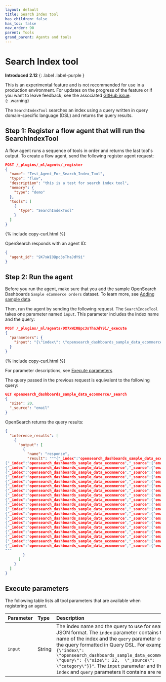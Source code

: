```yaml
---
layout: default
title: Search Index tool
has_children: false
has_toc: false
nav_order: 90
parent: Tools
grand_parent: Agents and tools
---
```


<!-- vale off -->
# Search Index tool
**Introduced 2.12**
{: .label .label-purple }
<!-- vale on -->

This is an experimental feature and is not recommended for use in a production environment. For updates on the progress of the feature or if you want to leave feedback, see the associated [GitHub issue](https://github.com/opensearch-project/ml-commons/issues/1161).    
{: .warning}

The `SearchIndexTool` searches an index using a query written in query domain-specific language (DSL) and returns the query results.

## Step 1: Register a flow agent that will run the SearchIndexTool

A flow agent runs a sequence of tools in order and returns the last tool's output. To create a flow agent, send the following register agent request:

```json
POST /_plugins/_ml/agents/_register
{
  "name": "Test_Agent_For_Search_Index_Tool",
  "type": "flow",
  "description": "this is a test for search index tool",
  "memory": {
    "type": "demo"
  },
  "tools": [
    {
      "type": "SearchIndexTool"
    }
  ]
}
```
{% include copy-curl.html %} 

OpenSearch responds with an agent ID:

```json
{
  "agent_id": "9X7xWI0Bpc3sThaJdY9i"
}
```

## Step 2: Run the agent

Before you run the agent, make sure that you add the sample OpenSearch Dashboards `Sample eCommerce orders` dataset. To learn more, see [Adding sample data]({{site.url}}{{site.baseurl}}/dashboards/quickstart#adding-sample-data).

Then, run the agent by sending the following request. The `SearchIndexTool` takes one parameter named `input`. This parameter includes the index name and the query:

```json
POST /_plugins/_ml/agents/9X7xWI0Bpc3sThaJdY9i/_execute
{
  "parameters": {
    "input": "{\"index\": \"opensearch_dashboards_sample_data_ecommerce\", \"query\": {\"size\": 20,  \"_source\": \"email\"}}"
  }
}
```
{% include copy-curl.html %} 

For parameter descriptions, see [Execute parameters](#execute-parameters).

The query passed in the previous request is equivalent to the following query:

```json
GET opensearch_dashboards_sample_data_ecommerce/_search
{
  "size": 20,
  "_source": "email"
}
```

OpenSearch returns the query results:

```json
{
  "inference_results": [
    {
      "output": [
        {
          "name": "response",
          "result": """{"_index":"opensearch_dashboards_sample_data_ecommerce","_source":{"email":"eddie@underwood-family.zzz"},"_id":"_bJVWY0BAehlDanXJnAJ","_score":1.0}
{"_index":"opensearch_dashboards_sample_data_ecommerce","_source":{"email":"mary@bailey-family.zzz"},"_id":"_rJVWY0BAehlDanXJnAJ","_score":1.0}
{"_index":"opensearch_dashboards_sample_data_ecommerce","_source":{"email":"gwen@butler-family.zzz"},"_id":"_7JVWY0BAehlDanXJnAJ","_score":1.0}
{"_index":"opensearch_dashboards_sample_data_ecommerce","_source":{"email":"diane@chandler-family.zzz"},"_id":"ALJVWY0BAehlDanXJnEJ","_score":1.0}
{"_index":"opensearch_dashboards_sample_data_ecommerce","_source":{"email":"eddie@weber-family.zzz"},"_id":"AbJVWY0BAehlDanXJnEJ","_score":1.0}
{"_index":"opensearch_dashboards_sample_data_ecommerce","_source":{"email":"diane@goodwin-family.zzz"},"_id":"ArJVWY0BAehlDanXJnEJ","_score":1.0}
{"_index":"opensearch_dashboards_sample_data_ecommerce","_source":{"email":"oliver@rios-family.zzz"},"_id":"A7JVWY0BAehlDanXJnEJ","_score":1.0}
{"_index":"opensearch_dashboards_sample_data_ecommerce","_source":{"email":"abd@sutton-family.zzz"},"_id":"BLJVWY0BAehlDanXJnEJ","_score":1.0}
{"_index":"opensearch_dashboards_sample_data_ecommerce","_source":{"email":"wilhemina st.@tran-family.zzz"},"_id":"BbJVWY0BAehlDanXJnEJ","_score":1.0}
{"_index":"opensearch_dashboards_sample_data_ecommerce","_source":{"email":"rabbia al@baker-family.zzz"},"_id":"BrJVWY0BAehlDanXJnEJ","_score":1.0}
{"_index":"opensearch_dashboards_sample_data_ecommerce","_source":{"email":"rabbia al@romero-family.zzz"},"_id":"B7JVWY0BAehlDanXJnEJ","_score":1.0}
{"_index":"opensearch_dashboards_sample_data_ecommerce","_source":{"email":"eddie@gregory-family.zzz"},"_id":"CLJVWY0BAehlDanXJnEJ","_score":1.0}
{"_index":"opensearch_dashboards_sample_data_ecommerce","_source":{"email":"sultan al@pratt-family.zzz"},"_id":"CbJVWY0BAehlDanXJnEJ","_score":1.0}
{"_index":"opensearch_dashboards_sample_data_ecommerce","_source":{"email":"eddie@wolfe-family.zzz"},"_id":"CrJVWY0BAehlDanXJnEJ","_score":1.0}
{"_index":"opensearch_dashboards_sample_data_ecommerce","_source":{"email":"sultan al@thompson-family.zzz"},"_id":"C7JVWY0BAehlDanXJnEJ","_score":1.0}
{"_index":"opensearch_dashboards_sample_data_ecommerce","_source":{"email":"sultan al@boone-family.zzz"},"_id":"DLJVWY0BAehlDanXJnEJ","_score":1.0}
{"_index":"opensearch_dashboards_sample_data_ecommerce","_source":{"email":"george@hubbard-family.zzz"},"_id":"DbJVWY0BAehlDanXJnEJ","_score":1.0}
{"_index":"opensearch_dashboards_sample_data_ecommerce","_source":{"email":"boris@maldonado-family.zzz"},"_id":"DrJVWY0BAehlDanXJnEJ","_score":1.0}
{"_index":"opensearch_dashboards_sample_data_ecommerce","_source":{"email":"yahya@rivera-family.zzz"},"_id":"D7JVWY0BAehlDanXJnEJ","_score":1.0}
{"_index":"opensearch_dashboards_sample_data_ecommerce","_source":{"email":"brigitte@morris-family.zzz"},"_id":"ELJVWY0BAehlDanXJnEJ","_score":1.0}
"""
        }
      ]
    }
  ]
}
```

## Execute parameters

The following table lists all tool parameters that are available when registering an agent. 

Parameter | Type | Description
:--- | :--- | :---
`input`| String | The index name and the query to use for search, in JSON format. The `index` parameter contains the name of the index and the `query` parameter contains the query formatted in Query DSL. For example, `"{\"index\": \"opensearch_dashboards_sample_data_ecommerce\", \"query\": {\"size\": 22,  \"_source\": \"category\"}}"`. The `input` parameter and the `index` and `query` parameters it contains are required.